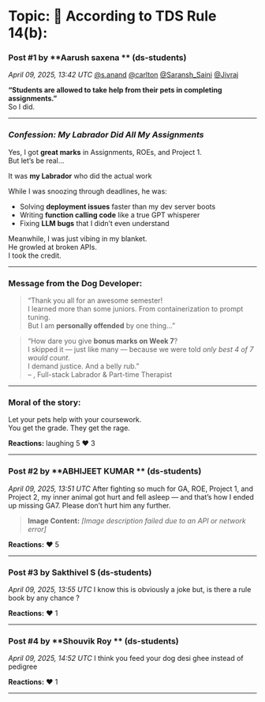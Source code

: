 # Topic: 📜 According to TDS Rule 14(b):

### Post #1 by **Aarush saxena ** (ds-students)
*April 09, 2025, 13:42 UTC*
[@s.anand](https://discourse.onlinedegree.iitm.ac.in/u/s.anand) [@carlton](https://discourse.onlinedegree.iitm.ac.in/u/carlton) [@Saransh\_Saini](https://discourse.onlinedegree.iitm.ac.in/u/saransh_saini) [@Jivraj](https://discourse.onlinedegree.iitm.ac.in/u/jivraj)

**“Students are allowed to take help from their pets in completing assignments.”**  
So I did.

---

### *Confession: My Labrador Did All My Assignments*

Yes, I got **great marks** in Assignments, ROEs, and Project 1.  
But let’s be real…

It was **my Labrador** who did the actual work

While I was snoozing through deadlines, he was:

* Solving **deployment issues** faster than my dev server boots
* Writing **function calling code** like a true GPT whisperer
* Fixing **LLM bugs** that I didn’t even understand

Meanwhile, I was just vibing in my blanket.  
He growled at broken APIs.  
I took the credit.

---

### Message from the Dog Developer:

> “Thank you all for an awesome semester!  
> I learned more than some juniors. From containerization to prompt tuning.  
> But I am **personally offended** by one thing…”

> “How dare you give **bonus marks on Week 7**?  
> I skipped it — just like many — because we were told *only best 4 of 7 would count*.  
> I demand justice. And a belly rub.”  
> – , Full-stack Labrador & Part-time Therapist

---

### Moral of the story:

Let your pets help with your coursework.  
You get the grade. They get the rage.

**Reactions:** laughing 5 ❤️ 3

---

### Post #2 by **ABHIJEET KUMAR ** (ds-students)
*April 09, 2025, 13:51 UTC*
After fighting so much for GA, ROE, Project 1, and Project 2, my inner animal got hurt and fell asleep — and that’s how I ended up missing GA7. Please don’t hurt him any further.



> **Image Content:** *[Image description failed due to an API or network error]*



**Reactions:** ❤️ 5

---

### Post #3 by **Sakthivel S** (ds-students)
*April 09, 2025, 13:55 UTC*
I know this is obviously a joke but, is there a rule book by any chance ?

**Reactions:** ❤️ 1

---

### Post #4 by **Shouvik Roy ** (ds-students)
*April 09, 2025, 14:52 UTC*
I think you feed your dog desi ghee instead of pedigree

**Reactions:** ❤️ 1

---
